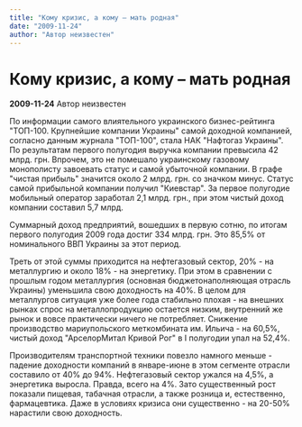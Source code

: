 ```yaml
---
title: "Кому кризис, а кому – мать родная"
date: "2009-11-24"
author: "Автор неизвестен"
---
```


# Кому кризис, а кому – мать родная

**2009-11-24** Автор неизвестен

По информации самого влиятельного украинского бизнес-рейтинга "ТОП-100. Крупнейшие компании Украины" самой доходной компанией, согласно данным журнала "ТОП-100", стала НАК "Нафтогаз Украины". По результатам первого полугодия выручка компании превысила 42 млрд. грн. Впрочем, это не помешало украинскому газовому монополисту завоевать статус и самой убыточной компании. В графе "чистая прибыль" значится около 2 млрд. грн. со значком минус. Статус самой прибыльной компании получил "Киевстар". За первое полугодие мобильный оператор заработал 2,1 млрд. грн., при этом чистый доход компании составил 5,7 млрд.

Суммарный доход предприятий, вошедших в первую сотню, по итогам первого полугодия 2009 года достиг 334 млрд. грн. Это 85,5% от номинального ВВП Украины за этот период.

Треть от этой суммы приходится на нефтегазовый сектор, 20% - на металлургию и около 18% - на энергетику. При этом в сравнении с прошлым годом металлургия (основная бюджетонаполняющая отрасль Украины) уменьшила свою доходность на 40%. В целом для металлургов ситуация уже более года стабильно плохая - на внешних рынках спрос на металлопродукцию остается низким, внутренний же рынок и вовсе практически ничего не потребляет. Снижение производство мариупольского меткомбината им. Ильича - на 60,5%, чистый доход "АрселорМитал Кривой Рог" в I полугодии упал на 52,4%.

Производителям транспортной техники повезло намного меньше - падение доходности компаний в январе-июне в этом сегменте отрасли составило от 40% до 94%. Нефтегазовый сектор ужался на 4,5%, а энергетика выросла. Правда, всего на 4%. Зато существенный рост показали пищевая, табачная отрасли, а также розница и, естественно, фармацевтика. Даже в условиях кризиса они существенно - на 20-50% нарастили свою доходность.